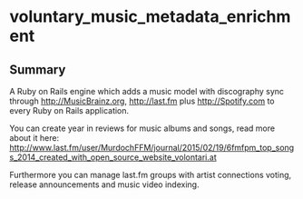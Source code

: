 # voluntary_music_metadata_enrichment

## Summary

A Ruby on Rails engine which adds a music model with discography sync through http://MusicBrainz.org, http://last.fm plus http://Spotify.com to every Ruby on Rails application.

You can create year in reviews for music albums and songs, read more about it here: http://www.last.fm/user/MurdochFFM/journal/2015/02/19/6fmfpm_top_songs_2014_created_with_open_source_website_volontari.at

Furthermore you can manage last.fm groups with artist connections voting, release announcements and music video indexing.
